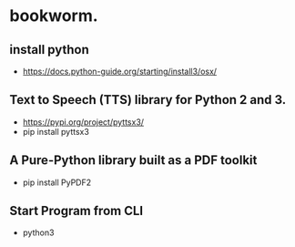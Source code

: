 # bookworm. 

## install python
 - https://docs.python-guide.org/starting/install3/osx/

## Text to Speech (TTS) library for Python 2 and 3.
 - https://pypi.org/project/pyttsx3/
 - pip install pyttsx3

## A Pure-Python library built as a PDF toolkit
 - pip install PyPDF2

## Start Program from CLI
 - python3 
